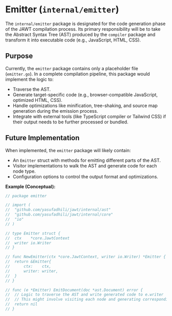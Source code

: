 # Emitter (`internal/emitter`)

The `internal/emitter` package is designated for the code generation phase of the JAWT compilation process. Its primary responsibility will be to take the Abstract Syntax Tree (AST) produced by the `compiler` package and transform it into executable code (e.g., JavaScript, HTML, CSS).

## Purpose

Currently, the `emitter` package contains only a placeholder file (`emitter.go`). In a complete compilation pipeline, this package would implement the logic to:

*   Traverse the AST.
*   Generate target-specific code (e.g., browser-compatible JavaScript, optimized HTML, CSS).
*   Handle optimizations like minification, tree-shaking, and source map generation during the emission process.
*   Integrate with external tools (like TypeScript compiler or Tailwind CSS) if their output needs to be further processed or bundled.

## Future Implementation

When implemented, the `emitter` package will likely contain:

*   An `Emitter` struct with methods for emitting different parts of the AST.
*   Visitor implementations to walk the AST and generate code for each node type.
*   Configuration options to control the output format and optimizations.

**Example (Conceptual):**

```go
// package emitter

// import (
// 	"github.com/yasufadhili/jawt/internal/ast"
// 	"github.com/yasufadhili/jawt/internal/core"
// 	"io"
// )

// type Emitter struct {
// 	ctx    *core.JawtContext
// 	writer io.Writer
// }

// func NewEmitter(ctx *core.JawtContext, writer io.Writer) *Emitter {
// 	return &Emitter{
// 		ctx:    ctx,
// 		writer: writer,
// 	}
// }

// func (e *Emitter) EmitDocument(doc *ast.Document) error {
// 	// Logic to traverse the AST and write generated code to e.writer
// 	// This might involve visiting each node and generating corresponding JS/HTML/CSS
// 	return nil
// }
```
